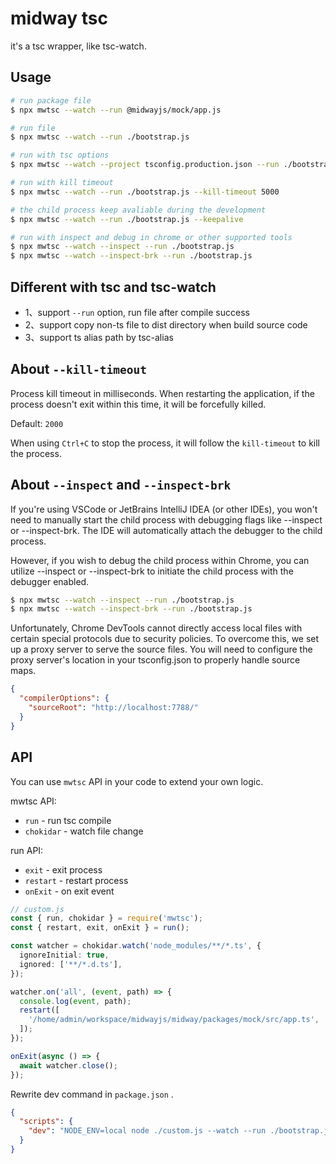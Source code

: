 # midway tsc

it's a tsc wrapper, like tsc-watch.

## Usage

```bash
# run package file
$ npx mwtsc --watch --run @midwayjs/mock/app.js

# run file
$ npx mwtsc --watch --run ./bootstrap.js

# run with tsc options
$ npx mwtsc --watch --project tsconfig.production.json --run ./bootstrap.js

# run with kill timeout
$ npx mwtsc --watch --run ./bootstrap.js --kill-timeout 5000

# the child process keep avaliable during the development
$ npx mwtsc --watch --run ./bootstrap.js --keepalive

# run with inspect and debug in chrome or other supported tools
$ npx mwtsc --watch --inspect --run ./bootstrap.js
$ npx mwtsc --watch --inspect-brk --run ./bootstrap.js
```

## Different with tsc and tsc-watch

* 1、support `--run` option, run file after compile success
* 2、support copy non-ts file to dist directory when build source code
* 3、support ts alias path by tsc-alias


## About `--kill-timeout`

Process kill timeout in milliseconds. When restarting the application, if the process doesn't exit within this time, it will be forcefully killed.

Default: `2000`

When using `Ctrl+C` to stop the process, it will follow the `kill-timeout` to kill the process.

## About `--inspect` and `--inspect-brk`

If you're using VSCode or JetBrains IntelliJ IDEA (or other IDEs), you won't need to manually start the child process with debugging flags like --inspect or --inspect-brk. The IDE will automatically attach the debugger to the child process. 

However, if you wish to debug the child process within Chrome, you can utilize --inspect or --inspect-brk to initiate the child process with the debugger enabled.

```bash
$ npx mwtsc --watch --inspect --run ./bootstrap.js
$ npx mwtsc --watch --inspect-brk --run ./bootstrap.js
```

Unfortunately, Chrome DevTools cannot directly access local files with certain special protocols due to security policies. To overcome this, we set up a proxy server to serve the source files. You will need to configure the proxy server's location in your tsconfig.json to properly handle source maps.

```json
{
  "compilerOptions": {
    "sourceRoot": "http://localhost:7788/"
  }
}
```

## API

You can use `mwtsc` API in your code to extend your own logic.

mwtsc API:

* `run` - run tsc compile
* `chokidar` - watch file change

run API:
* `exit` - exit process
* `restart` - restart process
* `onExit` - on exit event

```ts
// custom.js
const { run, chokidar } = require('mwtsc');
const { restart, exit, onExit } = run();

const watcher = chokidar.watch('node_modules/**/*.ts', {
  ignoreInitial: true,
  ignored: ['**/*.d.ts'],
});

watcher.on('all', (event, path) => {
  console.log(event, path);
  restart([
    '/home/admin/workspace/midwayjs/midway/packages/mock/src/app.ts',
  ]);
});

onExit(async () => {
  await watcher.close();
});

```

Rewrite dev command in `package.json` .

```json
{
  "scripts": {
    "dev": "NODE_ENV=local node ./custom.js --watch --run ./bootstrap.js"
  }
}
```
